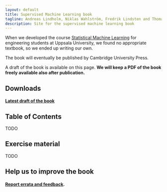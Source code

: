 ```yaml
---
layout: default
title: Supervised Machine Learning book
tagline: Andreas Lindholm, Niklas Wahlström, Fredrik Lindsten and Thomas B. Schön
description: Site for the supervised machine learning book
---
```


When we developed the course [Statistical Machine Learning](http://www.it.uu.se/edu/course/homepage/sml/) for engineering students at Uppsala University, we found no appropriate textbook, so we ended up writing our own.

The book will eventually be published by Cambridge University Press.

A draft of the book is available on this page. **We will keep a PDF of the book freely available also after publication.**


## Downloads
#### [Latest draft of the book](book/sml-book.pdf)


##  Table of Contents

TODO



## Exercise material

TODO


## Help us to improve the book
#### [Report errata and feedback](https://github.com/uu-sml/sml-book-page/issues).
